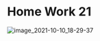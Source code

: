 # Home Work 21
![image_2021-10-10_18-29-37](https://user-images.githubusercontent.com/88387728/136697831-c7b37fcc-21cc-42b9-9e64-1adfe487da49.png)
